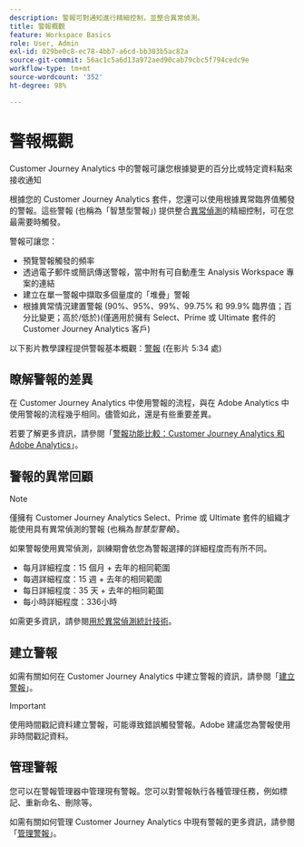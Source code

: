 ```yaml
---
description: 警報可對通知進行精細控制，並整合異常偵測。
title: 警報概觀
feature: Workspace Basics
role: User, Admin
exl-id: 029be0c8-ec78-4bb7-a6cd-bb303b5ac82a
source-git-commit: 56ac1c5a6d13a972aed90cab79cbc5f794cedc9e
workflow-type: tm+mt
source-wordcount: '352'
ht-degree: 98%

---
```


# 警報概觀

Customer Journey Analytics 中的警報可讓您根據變更的百分比或特定資料點來接收通知

根據您的 Customer Journey Analytics 套件，您還可以使用根據異常臨界值觸發的警報。這些警報 (也稱為「智慧型警報」) 提供整合[異常偵測](/help/analysis-workspace/c-anomaly-detection/anomaly-detection.md)的精細控制，可在您最需要時觸發。

警報可讓您：

* 預覽警報觸發的頻率
* 透過電子郵件或簡訊傳送警報，當中附有可自動產生 Analysis Workspace 專案的連結
* 建立在單一警報中擷取多個量度的「堆疊」警報
* 根據異常情況建置警報 (90%、95%、99%、99.75% 和 99.9% 臨界值；百分比變更；高於/低於)(僅適用於擁有 Select、Prime 或 Ultimate 套件的 Customer Journey Analytics 客戶)

以下影片教學課程提供警報基本概觀：[警報](https://experienceleague.adobe.com/docs/analytics-learn/tutorials/data-science/intelligent-alerts.html) (在影片 5:34 處)

## 瞭解警報的差異

在 Customer Journey Analytics 中使用警報的流程，與在 Adobe Analytics 中使用警報的流程幾乎相同。儘管如此，還是有些重要差異。

若要了解更多資訊，請參閱「[警報功能比較：Customer Journey Analytics 和 Adob&#x200B;&#x200B;e Analytics](/help/components/c-intelligent-alerts/alerts-feature-comparison.md)」。

## 警報的異常回顧

>[!NOTE]
>
>僅擁有 Customer Journey Analytics Select、Prime 或 Ultimate 套件的組織才能使用具有異常偵測的警報 (也稱為&#x200B;_智慧型警報_)。

如果警報使用異常偵測，訓練期會依您為警報選擇的詳細程度而有所不同。

* 每月詳細程度：15 個月 + 去年的相同範圍
* 每週詳細程度：15 週 + 去年的相同範圍
* 每日詳細程度：35 天 + 去年的相同範圍
* 每小時詳細程度：336小時

如需更多資訊，請參閱[用於異常偵測統計技術](/help/analysis-workspace/c-anomaly-detection/statistics-anomaly-detection.md)。

## 建立警報

如需有關如何在 Customer Journey Analytics 中建立警報的資訊，請參閱「[建立警報](/help/components/c-intelligent-alerts/alert-builder.md)」。

>[!IMPORTANT]
>
>使用時間戳記資料建立警報，可能導致錯誤觸發警報。Adobe 建議您為警報使用非時間戳記資料。

## 管理警報

您可以在警報管理器中管理現有警報。您可以對警報執行各種管理任務，例如標記、重新命名、刪除等。

如需有關如何管理 Customer Journey Analytics 中現有警報的更多資訊，請參閱「[管理警報](/help/components/c-intelligent-alerts/alert-manager.md)」。
